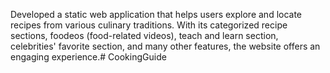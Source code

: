 Developed a static web application that helps users explore and locate recipes from various culinary traditions. With its categorized recipe sections, foodeos (food-related videos), teach and learn section, celebrities' favorite section, and many other features, the website offers an engaging experience.# CookingGuide
